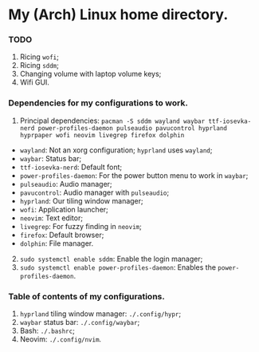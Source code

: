 # My (Arch) Linux home directory.

### TODO
1. Ricing `wofi`;
2. Ricing `sddm`;
3. Changing volume with laptop volume keys;
4. Wifi GUI.

### Dependencies for my configurations to work.
1. Principal dependencies: `pacman -S sddm wayland waybar ttf-iosevka-nerd power-profiles-daemon pulseaudio pavucontrol hyprland hyprpaper wofi neovim livegrep firefox dolphin`
- `wayland`: Not an xorg configuration; `hyprland` uses `wayland`;
- `waybar`: Status bar;
- `ttf-iosevka-nerd`: Default font;
- `power-profiles-daemon`: For the power button menu to work in `waybar`;
- `pulseaudio`: Audio manager;
- `pavucontrol`: Audio manager with `pulseaudio`;
- `hyprland`: Our tiling window manager;
- `wofi`: Application launcher;
- `neovim`: Text editor;
- `livegrep`: For fuzzy finding in `neovim`;
- `firefox`: Default browser;
- `dolphin`: File manager.
2. `sudo systemctl enable sddm`: Enable the login manager;
3. `sudo systemctl enable power-profiles-daemon`: Enables the `power-profiles-daemon`.

### Table of contents of my configurations.
1. `hyprland` tiling window manager: `./.config/hypr`;
2. `waybar` status bar: `./.config/waybar`;
3. Bash: `./.bashrc`;
4. Neovim: `./.config/nvim`.
